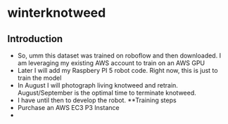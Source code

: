 # winterknotweed
## Introduction 
  - So, umm this dataset was trained on roboflow and then downloaded.  I am leveraging my existing AWS account to train on an AWS GPU
  - Later I will add my Raspbery PI 5 robot code.  Right now, this is just to train the model
  - In August I will photograph living knotweed and retrain. August/September is the optimal time to terminate knotweed.
  - I have until then to develop the robot.
**Training steps
  - Purchase an AWS EC3 P3 Instance
  -  


